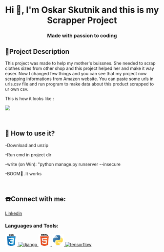 <h1 align="center">Hi 👋, I'm Oskar Skutnik and this is my Scrapper Project</h1>
<h3 align="center">Made with passion to coding </h3>

<h2>📄Project Description </h2>
<p>
   This project was made to help my mother's buissnes. She needed to scrap clothes sizes from other shop and this project helped her and make it way easer.
   Now I changed few things and you can see that my project now scrapping informations from Amazon website. You can paste some urls in urls.csv file and run program to make data about this product scrapped to ur own csv.

</p>
<p> This is how it looks like :</p>
<p>
    <img src="https://github.com/Wirtix/scrapper/assets/163426241/af0b5b96-d2fe-47ec-8d50-442b2811cf8b" width="720" />
</p>


<p><br></p>


<h2>🔧 How to use it? </h2>

   
<p>-Download and unzip</p>
<p>-Run cmd in project dir</p>
<p>-write (on Win): "python manage.py runserver --insecure</p>
<p>-BOOM🎉 .It works</p>

<p><br></p>



<h2 align="left">☎️Connect with me:</h2>
<p><a href="https://www.linkedin.com/in/oskar-skutnik-082b35307/">Linkedin </a></p>
<p align="left">
</p>

<h3 align="left">Languages and Tools:</h3>
<p align="left"> <a href="https://www.w3schools.com/css/" target="_blank" rel="noreferrer"> <img src="https://raw.githubusercontent.com/devicons/devicon/master/icons/css3/css3-original-wordmark.svg" alt="css3" width="40" height="40"/> </a> <a href="https://www.djangoproject.com/" target="_blank" rel="noreferrer"> <img src="https://cdn.worldvectorlogo.com/logos/django.svg" alt="django" width="40" height="40"/> </a> <a href="https://www.w3.org/html/" target="_blank" rel="noreferrer"> <img src="https://raw.githubusercontent.com/devicons/devicon/master/icons/html5/html5-original-wordmark.svg" alt="html5" width="40" height="40"/> </a> <a href="https://www.python.org" target="_blank" rel="noreferrer"> <img src="https://raw.githubusercontent.com/devicons/devicon/master/icons/python/python-original.svg" alt="python" width="40" height="40"/> </a> <a href="https://www.tensorflow.org" target="_blank" rel="noreferrer"> <img src="https://www.vectorlogo.zone/logos/tensorflow/tensorflow-icon.svg" alt="tensorflow" width="40" height="40"/> </a> </p>
